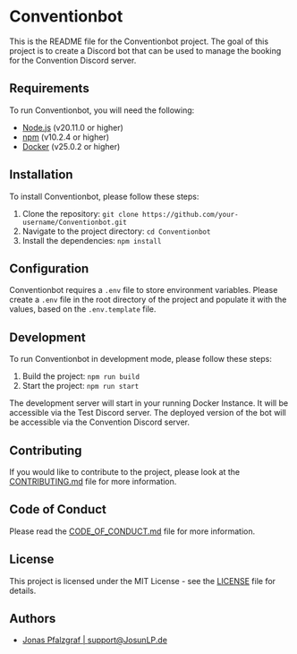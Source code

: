 # Conventionbot

This is the README file for the Conventionbot project.
The goal of this project is to create a Discord bot that can be used to manage the booking for the Convention Discord server.

## Requirements

To run Conventionbot, you will need the following:

- [Node.js](https://nodejs.org/en/) (v20.11.0 or higher)
- [npm](https://www.npmjs.com/) (v10.2.4 or higher)
- [Docker](https://www.docker.com/) (v25.0.2 or higher)

## Installation

To install Conventionbot, please follow these steps:

1. Clone the repository: `git clone https://github.com/your-username/Conventionbot.git`
2. Navigate to the project directory: `cd Conventionbot`
3. Install the dependencies: `npm install`

## Configuration

Conventionbot requires a `.env` file to store environment variables. Please create a `.env` file in the root directory of the project and populate it with the values, based on the `.env.template` file.

## Development

To run Conventionbot in development mode, please follow these steps:

1. Build the project: `npm run build`
2. Start the project: `npm run start`

The development server will start in your running Docker Instance. It will be accessible via the Test Discord server.
The deployed version of the bot will be accessible via the Convention Discord server.

## Contributing

If you would like to contribute to the project, please look at the [CONTRIBUTING.md](CONTRIBUTING.md) file for more information.

## Code of Conduct

Please read the [CODE_OF_CONDUCT.md](CODE_OF_CONDUCT.md) file for more information.

## License

This project is licensed under the MIT License - see the [LICENSE](LICENSE) file for details.

## Authors

- [Jonas Pfalzgraf | <support@JosunLP.de>](https://github.com/josunlp)
